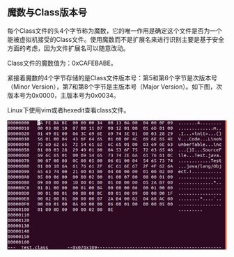 ## 魔数与Class版本号

每个Class文件的头4个字节称为魔数，它的唯一作用是确定这个文件是否为一个能被虚拟机接受的Class文件。使用魔数而不是扩展名来进行识别主要是基于安全方面的考虑，因为文件扩展名可以随意改动。

Class文件的魔数值为：0xCAFEBABE。

紧接着魔数的4个字节存储的是Class文件版本号：第5和第6个字节是次版本号（Minor Version），第7和第8个字节是主版本号（Major Version）。如下图，次版本号为0x0000，主版本号为0x0034。

Linux下使用vim或者hexedit查看class文件。

![jvm_26](/images/jvm/jvm_26.png)
